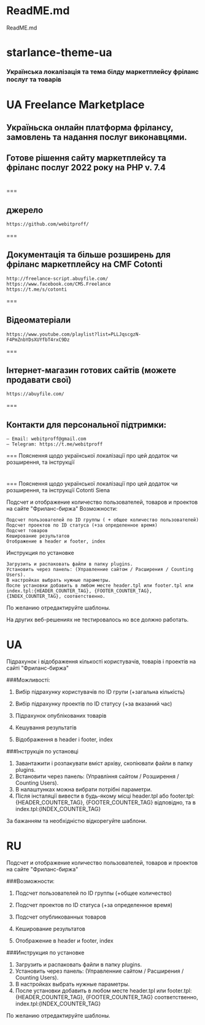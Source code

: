 ReadME.md
===
ReadME.md
# starlance-theme-ua
### Українська локалізація та тема білду маркетплейсу фріланс послуг та товарів
# UA Freelance Marketplace
## Україньска онлайн платформа фрілансу, замовлень та надання послуг виконавцями. 
## Готове рішення сайту маркетплейсу та фріланс послуг 2022 року на PHP v. 7.4
# 


===
## джерело
	https://github.com/webitproff/
===
## Документація та більше розширень для фріланс маркетплейсу на CMF Cotonti
	http://freelance-script.abuyfile.com/
	https://www.facebook.com/CMS.Freelance
	https://t.me/s/cotonti
===
## Вiдеоматеріали
	https://www.youtube.com/playlist?list=PLLJqscgzN-F4PmZnbYDsXUYfbT4rxC9Dz
===
## Інтернет-магазин готових сайтів (можете продавати свої)
	https://abuyfile.com/
===
## Контакти для персональної підтримки:
	— Email: webitproff@gmail.com
	— Telegram: https://t.me/webitproff
===
Пояснення щодо української локалізації про цей додаток чи розширення, та інструкції 


# 

===
Пояснення щодо української локалізації про цей додаток чи розширення, та інструкції 
Cotonti Siena


Подсчет и отображение количество пользователей, товаров и проектов на сайте "Фриланс-биржа"
Возможности:

    Подсчет пользователей по ID группы ( + общее количество пользователей)
    Подсчет проектов по ID статуса (+за определенное время)
    Подсчет товаров
    Кеширование результатов
    Отображение в header и footer, index

Инструкция по установке

    Загрузить и распаковать файли в папку plugins.
    Установить через панель: (Управленние сайтом / Расширения / Counting Users).
    В настройках выбрать нужные параметры.
    После установки добавить в любом месте header.tpl или footer.tpl или index.tpl:{HEADER_COUNTER_TAG}, {FOOTER_COUNTER_TAG}, {INDEX_COUNTER_TAG}, соответственно.

По желанию отредактируйте шаблоны.

На других веб-решениях не тестировалось но все должно работать.

UA
==============

Підрахунок і відображення кількості користувачів, товарів і проектів на сайті "Фриланс-биржа"

###Можливості:

1. Вибір підрахунку користувачів по ID групи (+загальна кількість)

2. Вибір підрахунку проектів по ID статусу (+за вказаний час)

3. Підрахунок опублікованих товарів

4. Кешування результатів

5. Відображення в header і footer, index


###Інструкція по установці 

1. Завантажити і розпакувати вміст архіву, скопіювати файли в папку plugins. 
2. Встановити через панель: (Управління сайтом / Розширення / Counting Users).
3. В налаштунках можна вибрати потрібні параметри.
4. Після інсталяції вивести в будь-якому місці header.tpl або footer.tpl:{HEADER_COUNTER_TAG}, {FOOTER_COUNTER_TAG} відповідно, та в index.tpl:{INDEX_COUNTER_TAG}

За бажанням та необхідністю відкорегуйте шаблони.

RU
==============

Подсчет и отображение количество пользователей, товаров и проектов на сайте "Фриланс-биржа"

###Возможности:

1. Подсчет пользователей по ID группы (+общее количество)

2. Подсчет проектов по ID статуса  (+за определенное время)

3. Подсчет опубликованных товаров

3. Кеширование результатов

4. Отображение в header и footer, index



###Инструкция по уcтановке 

1. Загрузить и распаковать файли в папку plugins. 
2. Установить через панель: (Управленние сайтом / Расширения / Counting Users).
3. В настройках  выбрать нужные параметры.
4. После установки добавить в любом месте header.tpl или footer.tpl:{HEADER_COUNTER_TAG}, {FOOTER_COUNTER_TAG} соответственно, index.tpl:{INDEX_COUNTER_TAG}
 

По желанию отредактируйте шаблоны.
